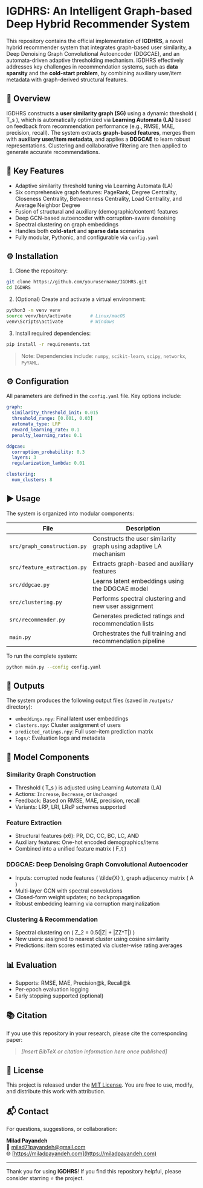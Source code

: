 # IGDHRS: An Intelligent Graph-based Deep Hybrid Recommender System

This repository contains the official implementation of **IGDHRS**, a novel hybrid recommender system that integrates graph-based user similarity, a Deep Denoising Graph Convolutional Autoencoder (DDGCAE), and an automata-driven adaptive thresholding mechanism. IGDHRS effectively addresses key challenges in recommendation systems, such as **data sparsity** and the **cold-start problem**, by combining auxiliary user/item metadata with graph-derived structural features.

## 📖 Overview

IGDHRS constructs a **user similarity graph (SG)** using a dynamic threshold \( T_s \), which is automatically optimized via **Learning Automata (LA)** based on feedback from recommendation performance (e.g., RMSE, MAE, precision, recall). The system extracts **graph-based features**, merges them with **auxiliary user/item metadata**, and applies a **DDGCAE** to learn robust representations. Clustering and collaborative filtering are then applied to generate accurate recommendations.

## 🚀 Key Features

- Adaptive similarity threshold tuning via Learning Automata (LA)
- Six comprehensive graph features: PageRank, Degree Centrality, Closeness Centrality, Betweenness Centrality, Load Centrality, and Average Neighbor Degree
- Fusion of structural and auxiliary (demographic/content) features
- Deep GCN-based autoencoder with corruption-aware denoising
- Spectral clustering on graph embeddings
- Handles both **cold-start** and **sparse data** scenarios
- Fully modular, Pythonic, and configurable via `config.yaml`

## ⚙️ Installation

1. Clone the repository:

```bash
git clone https://github.com/yourusername/IGDHRS.git
cd IGDHRS
```

2. (Optional) Create and activate a virtual environment:

```bash
python3 -m venv venv
source venv/bin/activate       # Linux/macOS
venv\Scripts\activate          # Windows
```

3. Install required dependencies:

```bash
pip install -r requirements.txt
```

> Note: Dependencies include: `numpy`, `scikit-learn`, `scipy`, `networkx`, `PyYAML`.

## ⚙️ Configuration

All parameters are defined in the `config.yaml` file. Key options include:

```yaml
graph:
  similarity_threshold_init: 0.015
  threshold_range: [0.001, 0.03]
  automata_type: LRP
  reward_learning_rate: 0.1
  penalty_learning_rate: 0.1

ddgcae:
  corruption_probability: 0.3
  layers: 3
  regularization_lambda: 0.01

clustering:
  num_clusters: 8
```

## ▶️ Usage

The system is organized into modular components:

| File | Description |
|------|-------------|
| `src/graph_construction.py` | Constructs the user similarity graph using adaptive LA mechanism |
| `src/feature_extraction.py` | Extracts graph-based and auxiliary features |
| `src/ddgcae.py` | Learns latent embeddings using the DDGCAE model |
| `src/clustering.py` | Performs spectral clustering and new user assignment |
| `src/recommender.py` | Generates predicted ratings and recommendation lists |
| `main.py` | Orchestrates the full training and recommendation pipeline |

To run the complete system:

```bash
python main.py --config config.yaml
```

## 📂 Outputs

The system produces the following output files (saved in `/outputs/` directory):

- `embeddings.npy`: Final latent user embeddings
- `clusters.npy`: Cluster assignment of users
- `predicted_ratings.npy`: Full user–item prediction matrix
- `logs/`: Evaluation logs and metadata

## 🧠 Model Components

### Similarity Graph Construction

- Threshold \( T_s \) is adjusted using Learning Automata (LA)
- Actions: `Increase`, `Decrease`, or `Unchanged`
- Feedback: Based on RMSE, MAE, precision, recall
- Variants: LRP, LRI, LRεP schemes supported

### Feature Extraction

- Structural features (x6): PR, DC, CC, BC, LC, AND
- Auxiliary features: One-hot encoded demographics/items
- Combined into a unified feature matrix \( F_t \)

### DDGCAE: Deep Denoising Graph Convolutional Autoencoder

- Inputs: corrupted node features \( \tilde{X} \), graph adjacency matrix \( A \)
- Multi-layer GCN with spectral convolutions
- Closed-form weight updates; no backpropagation
- Robust embedding learning via corruption marginalization

### Clustering & Recommendation

- Spectral clustering on \( Z_2 = 0.5(|Z| + |ZZ^T|) \)
- New users: assigned to nearest cluster using cosine similarity
- Predictions: item scores estimated via cluster-wise rating averages

## 📊 Evaluation

- Supports: RMSE, MAE, Precision@k, Recall@k
- Per-epoch evaluation logging
- Early stopping supported (optional)

## 📚 Citation

If you use this repository in your research, please cite the corresponding paper:

> _[Insert BibTeX or citation information here once published]_

## 🪪 License

This project is released under the [MIT License](LICENSE). You are free to use, modify, and distribute this work with attribution.

## 📬 Contact

For questions, suggestions, or collaboration:

**Milad Payandeh**  
📧 [milad71payandeh@gmail.com](mailto:milad71payandeh@gmail.com)  
🌐 [https://miladpayandeh.com](https://miladpayandeh.com)

---

Thank you for using **IGDHRS**! If you find this repository helpful, please consider starring ⭐ the project.
